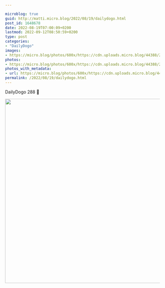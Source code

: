 ```yaml
---

microblog: true
guid: http://matti.micro.blog/2022/08/19/dailydogo.html
post_id: 1648678
date: 2022-08-19T07:00:09+0200
lastmod: 2022-09-12T08:50:59+0200
type: post
categories:
- "DailyDogo"
images:
- https://micro.blog/photos/600x/https://cdn.uploads.micro.blog/44388/2022/7339b5d012.jpg
photos:
- https://micro.blog/photos/600x/https://cdn.uploads.micro.blog/44388/2022/7339b5d012.jpg
photos_with_metadata:
- url: https://micro.blog/photos/600x/https://cdn.uploads.micro.blog/44388/2022/7339b5d012.jpg
permalink: /2022/08/19/dailydogo.html
---
```

DailyDogo 288 🐶

<img src="https://micro.blog/photos/600x/https://blog.martin-haehnel.de/uploads/2022/7339b5d012.jpg" width="600" height="600" alt="" />
